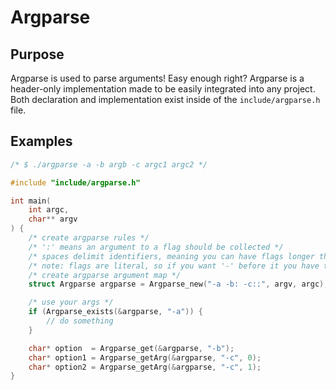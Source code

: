 # Argparse

## Purpose

Argparse is used to parse arguments! Easy enough right? 
Argparse is a header-only implementation made to be easily integrated into any project. Both declaration and implementation exist inside of the `include/argparse.h` file. 

## Examples

```c
/* $ ./argparse -a -b argb -c argc1 argc2 */

#include "include/argparse.h"

int main(
    int argc, 
    char** argv
) {
    /* create argparse rules */
    /* ':' means an argument to a flag should be collected */
    /* spaces delimit identifiers, meaning you can have flags longer than 1 char long */
    /* note: flags are literal, so if you want '-' before it you have to make sure you put it in the rule */
    /* create argparse argument map */ 
    struct Argparse argparse = Argparse_new("-a -b: -c::", argv, argc);

    /* use your args */
    if (Argparse_exists(&argparse, "-a")) {
        // do something
    }

    char* option  = Argparse_get(&argparse, "-b");
    char* option1 = Argparse_getArg(&argparse, "-c", 0);
    char* option2 = Argparse_getArg(&argparse, "-c", 1);
}
```
